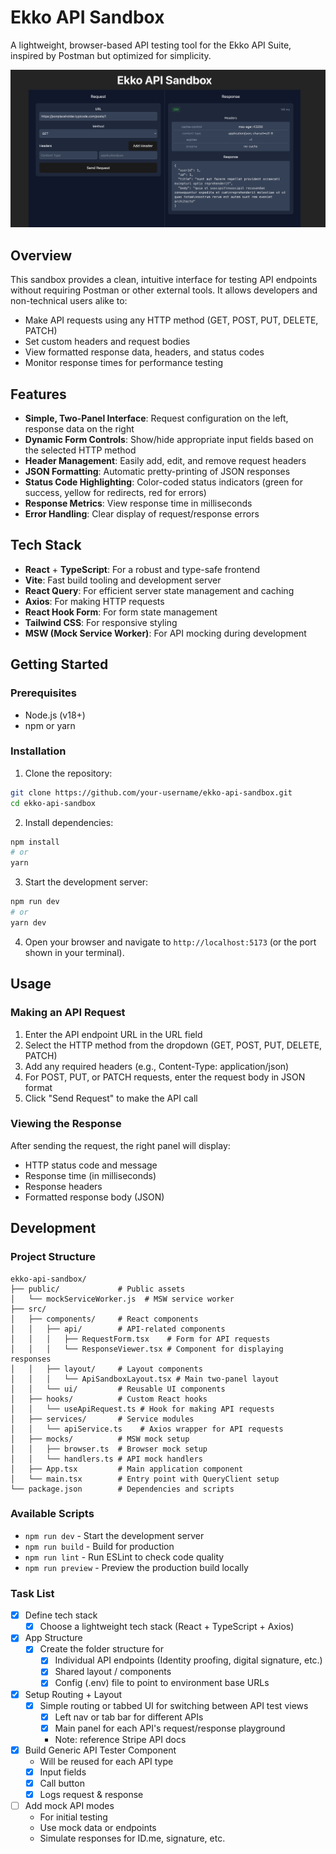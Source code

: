 # Ekko API Sandbox

A lightweight, browser-based API testing tool for the Ekko API Suite, inspired by Postman but optimized for simplicity.

![Ekko API Sandbox Screenshot](src/assets/ui_ss_6-20.png)

## Overview

This sandbox provides a clean, intuitive interface for testing API endpoints without requiring Postman or other external tools. It allows developers and non-technical users alike to:

- Make API requests using any HTTP method (GET, POST, PUT, DELETE, PATCH)
- Set custom headers and request bodies
- View formatted response data, headers, and status codes
- Monitor response times for performance testing

## Features

- **Simple, Two-Panel Interface**: Request configuration on the left, response data on the right
- **Dynamic Form Controls**: Show/hide appropriate input fields based on the selected HTTP method
- **Header Management**: Easily add, edit, and remove request headers
- **JSON Formatting**: Automatic pretty-printing of JSON responses
- **Status Code Highlighting**: Color-coded status indicators (green for success, yellow for redirects, red for errors)
- **Response Metrics**: View response time in milliseconds
- **Error Handling**: Clear display of request/response errors

## Tech Stack

- **React** + **TypeScript**: For a robust and type-safe frontend
- **Vite**: Fast build tooling and development server
- **React Query**: For efficient server state management and caching
- **Axios**: For making HTTP requests
- **React Hook Form**: For form state management
- **Tailwind CSS**: For responsive styling
- **MSW (Mock Service Worker)**: For API mocking during development

## Getting Started

### Prerequisites

- Node.js (v18+)
- npm or yarn

### Installation

1. Clone the repository:

```bash
git clone https://github.com/your-username/ekko-api-sandbox.git
cd ekko-api-sandbox
```

2. Install dependencies:

```bash
npm install
# or
yarn
```

3. Start the development server:

```bash
npm run dev
# or
yarn dev
```

4. Open your browser and navigate to `http://localhost:5173` (or the port shown in your terminal).

## Usage

### Making an API Request

1. Enter the API endpoint URL in the URL field
2. Select the HTTP method from the dropdown (GET, POST, PUT, DELETE, PATCH)
3. Add any required headers (e.g., Content-Type: application/json)
4. For POST, PUT, or PATCH requests, enter the request body in JSON format
5. Click "Send Request" to make the API call

### Viewing the Response

After sending the request, the right panel will display:

- HTTP status code and message
- Response time (in milliseconds)
- Response headers
- Formatted response body (JSON)

## Development

### Project Structure

```
ekko-api-sandbox/
├── public/             # Public assets
│   └── mockServiceWorker.js  # MSW service worker
├── src/
│   ├── components/     # React components
│   │   ├── api/        # API-related components
│   │   │   ├── RequestForm.tsx    # Form for API requests
│   │   │   └── ResponseViewer.tsx # Component for displaying responses
│   │   ├── layout/     # Layout components
│   │   │   └── ApiSandboxLayout.tsx # Main two-panel layout
│   │   └── ui/         # Reusable UI components
│   ├── hooks/          # Custom React hooks
│   │   └── useApiRequest.ts # Hook for making API requests
│   ├── services/       # Service modules
│   │   └── apiService.ts    # Axios wrapper for API requests
│   ├── mocks/          # MSW mock setup
│   │   ├── browser.ts  # Browser mock setup
│   │   └── handlers.ts # API mock handlers
│   ├── App.tsx         # Main application component
│   └── main.tsx        # Entry point with QueryClient setup
└── package.json        # Dependencies and scripts
```

### Available Scripts

- `npm run dev` - Start the development server
- `npm run build` - Build for production
- `npm run lint` - Run ESLint to check code quality
- `npm run preview` - Preview the production build locally

### Task List

- [x] Define tech stack
  - [x] Choose a lightweight tech stack (React + TypeScript + Axios)
- [x] App Structure
  - [x] Create the folder structure for
    - [x] Individual API endpoints (Identity proofing, digital signature, etc.)
    - [x] Shared layout / components
    - [x] Config (.env) file to point to environment base URLs
- [x] Setup Routing + Layout
  - [x] Simple routing or tabbed UI for switching between API test views
    - [x] Left nav or tab bar for different APIs
    - [x] Main panel for each API's request/response playground
    - Note: reference Stripe API docs
- [x] Build Generic API Tester Component
  - Will be reused for each API type
  - [x] Input fields
  - [x] Call button
  - [x] Logs request & response
- [ ] Add mock API modes
  - For initial testing
  - Use mock data or endpoints
  - Simulate responses for ID.me, signature, etc.


